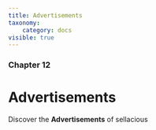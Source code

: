 ```yaml
---
title: Advertisements
taxonomy:
    category: docs
visible: true
---
```


### Chapter 12

# Advertisements

Discover the **Advertisements** of sellacious 